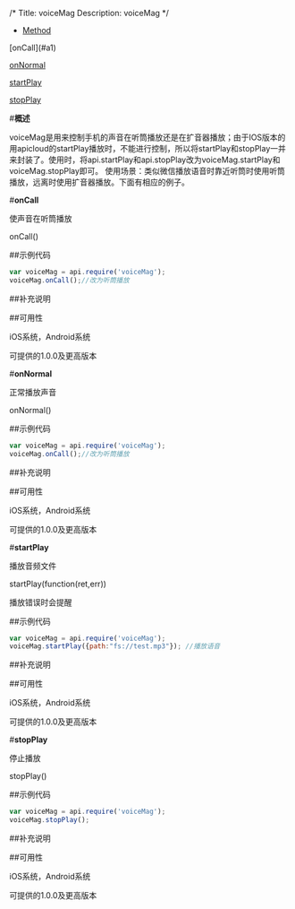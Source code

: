 /*
Title: voiceMag
Description: voiceMag
*/

<ul id="tab" class="clearfix">
	<li class="active"><a href="#method-content">Method</a></li>
</ul>
<div id="method-content">

<div class="outline">
[onCall](#a1)

[onNormal](#a2)

[startPlay](#a3)

[stopPlay](#a4)

</div>

#**概述**

voiceMag是用来控制手机的声音在听筒播放还是在扩音器播放；由于IOS版本的用apicloud的startPlay播放时，不能进行控制，所以将startPlay和stopPlay一并来封装了。使用时，将api.startPlay和api.stopPlay改为voiceMag.startPlay和voiceMag.stopPlay即可。
使用场景：类似微信播放语音时靠近听筒时使用听筒播放，远离时使用扩音器播放。下面有相应的例子。


#**onCall**<div id="a1"></div>

使声音在听筒播放

onCall()


##示例代码

```js
var voiceMag = api.require('voiceMag');
voiceMag.onCall();//改为听筒播放
```

##补充说明


##可用性

iOS系统，Android系统

可提供的1.0.0及更高版本


#**onNormal**<div id="a2"></div>

正常播放声音

onNormal()

##示例代码

```js
var voiceMag = api.require('voiceMag');
voiceMag.onCall();//改为听筒播放
```

##补充说明

##可用性

iOS系统，Android系统

可提供的1.0.0及更高版本


#**startPlay**<div id="a3"></div>

播放音频文件

startPlay(function(ret,err))

播放错误时会提醒

##示例代码

```js
var voiceMag = api.require('voiceMag');
voiceMag.startPlay({path:"fs://test.mp3"}); //播放语音
```

##补充说明

##可用性

iOS系统，Android系统

可提供的1.0.0及更高版本

#**stopPlay**<div id="a4"></div>

停止播放

stopPlay()

##示例代码

```js
var voiceMag = api.require('voiceMag');
voiceMag.stopPlay();
```

##补充说明

##可用性

iOS系统，Android系统

可提供的1.0.0及更高版本

